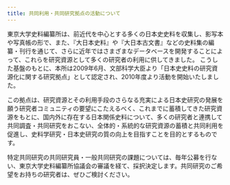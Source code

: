 ```yaml
---
title: 共同利用・共同研究拠点の活動について
---
```


<!--
<div class="frame01">
東京大学史料編纂所　共同利用・共同研究拠点による2022(令和4)年度共同研究員・共同研究課題の募集を開始しました。詳しくは<a
    href="https://www.hi.u-tokyo.ac.jp/collaboration/kyoten/r04/2022%E5%B9%B4%E6%8B%A0%E7%82%B9%E5%85%AC%E5%8B%9F%E8%A6%81%E9%A0%98.pdf"
    >こちら</a
>をご覧ください。なお、令和4年度の共同利用・共同研究拠点認定の最終結果が得られていませんので、未確定の要素があることを申し添えます。
</div>
-->

<p>
東京大学史料編纂所は、前近代を中心とする多くの日本史史料を収集し、影写本や写真帳の形で、また、『大日本史料』や『大日本古文書』などの史料集の編纂・刊行を通じて、さらに近年ではさまざまなデータベースを開発することによって、これらを研究資源として多くの研究者の利用に供してきました。
こうした基盤のもとに、本所は2009年6月、文部科学大臣より「日本史史料の研究資源化に関する研究拠点」として認定され、2010年度より活動を開始いたしました。
</p>

<p>
この拠点は、研究資源とその利用手段のさらなる充実による日本史研究の発展を願う研究者コミュニティの要望にこたえるべく、これまでに蓄積してきた研究資源をもとに、国内外に存在する日本関係史料について、多くの研究者と連携して共同調査・共同研究をおこない、全体的・系統的な研究資源の蓄積と共同利用を促進し、史料学研究・日本史研究の質の向上を目指すことを目的とするものです。
</p>

<p>
特定共同研究の共同研究員・一般共同研究の課題については、毎年公募を行ない、東京大学史料編纂所協議会の審議を経て、採択決定します。共同研究のご希望をお持ちの研究者は、ぜひご検討ください。
</p>

<!--
<h2 class="h03">
これまでに実施された特定共同研究・一般共同研究の活動
</h2>

<p>
これまでに実施された特定共同研究・一般共同研究の研究課題とその成果については、
<nuxt-link :to="localePath({ name: 'collaboration-kyoten-kadai' })"
>こちら</nuxt-link
>をご覧ください。
</p>
-->

